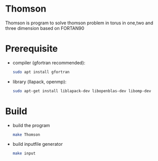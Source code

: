 # Thomson
Thomson is program to solve thomson problem in torus in one,two and three dimension based on FORTAN90

# Prerequisite
* compiler (gfortran recommended):

  ```sh
  sudo apt install gfortran
  ```
* library (llapack, openmp):
  
  ```sh
  sudo apt-get install liblapack-dev libopenblas-dev libomp-dev
  ```
# Build

* build the program
  
  ```sh
  make Thomson
  ```
 

* build inputfile generator 

  ```sh
  make input
  ```
